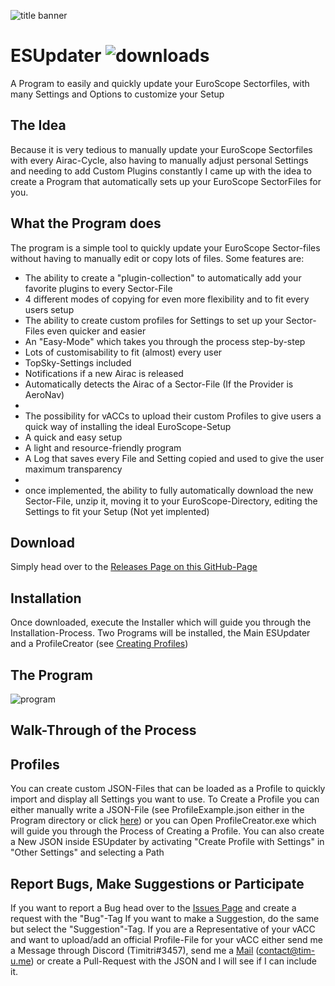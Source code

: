 ![title banner](http://tim-u.me/title.png)

# ESUpdater ![downloads](https://img.shields.io/github/downloads/Tim-Unger/esupdater/total)

A Program to easily and quickly update your EuroScope Sectorfiles, with many Settings and Options to customize your Setup

## The Idea

Because it is very tedious to manually update your EuroScope Sectorfiles with every Airac-Cycle, also having to manually adjust personal Settings 
and needing to add Custom Plugins constantly I came up with the idea to create a Program that automatically sets up your EuroScope SectorFiles for you.

## What the Program does

The program is a simple tool to quickly update your EuroScope Sector-files without having to manually edit or copy lots of files.
Some features are:
- The ability to create a "plugin-collection" to automatically add your favorite plugins to every Sector-File
- 4 different modes of copying for even more flexibility and to fit every users setup
- The ability to create custom profiles for Settings to set up your Sector-Files even quicker and easier
- An "Easy-Mode" which takes you through the process step-by-step
- Lots of customisability to fit (almost) every user
- TopSky-Settings included
- Notifications if a new Airac is released
- Automatically detects the Airac of a Sector-File (If the Provider is AeroNav)
- 
- The possibility for vACCs to upload their custom Profiles to give users a quick way of installing the ideal EuroScope-Setup
- A quick and easy setup
- A light and resource-friendly program
- A Log that saves every File and Setting copied and used to give the user maximum transparency
- 
- once implemented, the ability to fully automatically download the new Sector-File, unzip it, moving it to your EuroScope-Directory, editing the Settings to fit your Setup (Not yet implented)

## Download

Simply head over to the [Releases Page on this GitHub-Page](https://github.com/Tim-Unger/ESUpdater/releases/latest)

## Installation

Once downloaded, execute the Installer which will guide you through the Installation-Process.
Two Programs will be installed, the Main ESUpdater and a ProfileCreator (see [Creating Profiles](#Profiles))

 ## The Program
 
 ![program](https://i.imgur.com/kxzC8FM.png)
 
 ## Walk-Through of the Process
 
 ## Profiles
 You can create custom JSON-Files that can be loaded as a Profile to quickly import and display all Settings you want to use.
 To Create a Profile you can either manually write a JSON-File (see ProfileExample.json either in the Program directory or click [here](http://tim-u.me/ProfileExample.json))
 or you can Open ProfileCreator.exe which will guide you through the Process of Creating a Profile.
 You can also create a New JSON inside ESUpdater by activating "Create Profile with Settings" in "Other Settings" and selecting a Path
 
 ## Report Bugs, Make Suggestions or Participate
 
 If you want to report a Bug head over to the [Issues Page](https://github.com/Tim-Unger/ESUpdater/issues) and create a request with the "Bug"-Tag
 If you want to make a Suggestion, do the same but select the "Suggestion"-Tag.
 If you are a Representative of your vACC and want to upload/add an official Profile-File for your vACC either send me a Message through Discord (Timitri#3457), send me a [Mail](mailto:contact@tim-u.me) (contact@tim-u.me) or create a Pull-Request with the JSON and I will see if I can include it.
